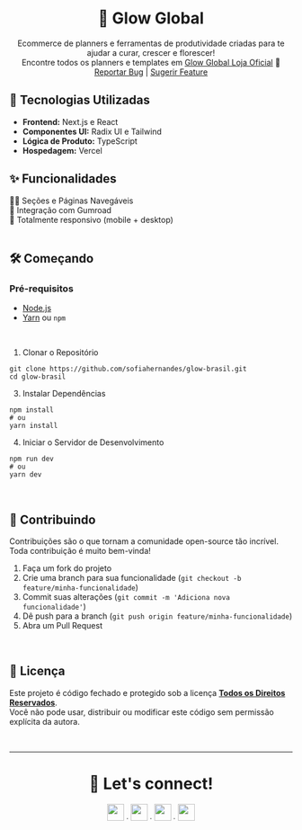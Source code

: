 <div align="center">
  <h1>🦋 Glow Global</h1>
  <p align="center">
    Ecommerce de planners e ferramentas de produtividade criadas para te ajudar a curar, crescer e florescer!<br/>
    Encontre todos os planners e templates em <a href="https://glowbrasil.vercel.app/">Glow Global Loja Oficial</a> 🤍
    <br />
    <a href="https://github.com/sofiahernandes/notion-clone/issues">Reportar Bug</a>
    |
    <a href="https://github.com/sofiahernandes/notion-clone/issues">Sugerir Feature</a>
  </p>
</div>

## 🚀 Tecnologias Utilizadas
- **Frontend:** Next.js e React  
- **Componentes UI:** Radix UI e Tailwind  
- **Lógica de Produto:** TypeScript  
- **Hospedagem:** Vercel  

## ✨ Funcionalidades
🏃‍♀️ Seções e Páginas Navegáveis  
🤝 Integração com Gumroad  
📱 Totalmente responsivo (mobile + desktop)  
<br/>

## 🛠️ Começando
### Pré-requisitos
- [Node.js](https://nodejs.org/)
- [Yarn](https://classic.yarnpkg.com/lang/en/) ou `npm`
<br/>

1. Clonar o Repositório
```
git clone https://github.com/sofiahernandes/glow-brasil.git
cd glow-brasil
```

3. Instalar Dependências
```
npm install
# ou
yarn install
```

4. Iniciar o Servidor de Desenvolvimento
```
npm run dev
# ou
yarn dev
```
<br/>

## 🤝 Contribuindo
Contribuições são o que tornam a comunidade open-source tão incrível. Toda contribuição é muito bem-vinda!
1. Faça um fork do projeto
2. Crie uma branch para sua funcionalidade (`git checkout -b feature/minha-funcionalidade`)
3. Commit suas alterações (`git commit -m 'Adiciona nova funcionalidade'`)
4. Dê push para a branch (`git push origin feature/minha-funcionalidade`)
5. Abra um Pull Request
<br/>

## 📄 Licença
Este projeto é código fechado e protegido sob a licença [**Todos os Direitos Reservados**](LICENSE).  
Você não pode usar, distribuir ou modificar este código sem permissão explícita da autora.

<br/>

---

<div align="center">
  <h1>📩 Let's connect!</h1>
  <a href="https://github.com/sofiahernandes"><img height="30px" src="https://skillicons.dev/icons?i=github"/></a><span> ∙ </span>
  <a href="https://www.linkedin.com/in/sofiahernandes"><img height="30px" src="https://skillicons.dev/icons?i=linkedin"/></a><span> ∙ </span>
  <a href="mailto:sofiahernandes.dev@gmail.com"><img height="30px" src="https://skillicons.dev/icons?i=gmail"/></a><span> ∙ </span>
  <a href="https://www.instagram.com/sofiabotechiaa/"><img height="30px" src="https://skillicons.dev/icons?i=instagram"/></a>
</div>
